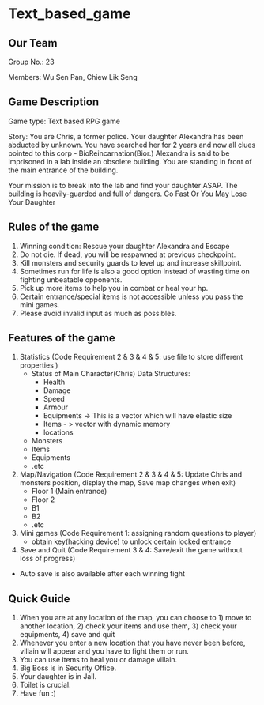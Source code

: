 # Text_based_game
## Our Team
Group No.: 23

Members: Wu Sen Pan, Chiew Lik Seng

## Game Description
Game type: Text based RPG game

Story: You are Chris, a former police. Your daughter Alexandra has been abducted by unknown. You have searched her for 2 years and now all clues pointed to this corp - BioReincarnation(Bior.) Alexandra is said to be imprisoned in a lab inside an obsolete building. You are standing in front of the main entrance of the building.

Your mission is to break into the lab and find your daughter ASAP.
The building is heavily-guarded and full of dangers.
Go Fast Or You May Lose Your Daughter


## Rules of the game
1) Winning condition: Rescue your daughter Alexandra and Escape
2) Do not die. If dead, you will be respawned at previous checkpoint.
3) Kill monsters and security guards to level up and increase skillpoint.
4) Sometimes run for life is also a good option instead of wasting time on fighting unbeatable opponents.
5) Pick up more items to help you in combat or heal your hp.
6) Certain entrance/special items is not accessible unless you pass the mini games.
7) Please avoid invalid input as much as possibles.

## Features of the game
1. Statistics (Code Requirement 2 & 3 & 4 & 5: use file to store different properties )
   - Status of Main Character(Chris) Data Structures:
     - Health
     - Damage
     - Speed
     - Armour
     - Equipments -> This is a vector which will have elastic size
     - Items - > vector with dynamic memory
     - locations
   - Monsters
   - Items
   - Equipments
   - .etc
2. Map/Navigation (Code Requirement 2 & 3 & 4 & 5: Update Chris and monsters position, display the map, Save map changes when exit)
   - Floor 1 (Main entrance)
   - Floor 2
   - B1
   - B2
   - .etc
3. Mini games (Code Requirement 1: assigning random questions to player)
   - obtain key(hacking device) to unlock certain locked entrance
 4. Save and Quit (Code Requirement 3 & 4: Save/exit the game without loss of progress)
   - Auto save is also available after each winning fight
## Quick Guide
1. When you are at any location of the map, you can choose to 1) move to another location, 2) check your items and use them, 3) check your equipments, 4) save and quit
2. Whenever you enter a new location that you have never been before, villain will appear and you have to fight them or run.
3. You can use items to heal you or damage villain.
4. Big Boss is in Security Office.
5. Your daughter is in Jail.
6. Toilet is crucial.
7. Have fun :) 
